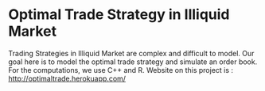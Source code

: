 # Optimal Trade Strategy in Illiquid Market

Trading Strategies in Illiquid Market are complex and difficult to model. Our goal here is to model the optimal trade strategy and simulate an order book. For the computations, we use C++ and R.
Website on this project is : http://optimaltrade.herokuapp.com/ 
